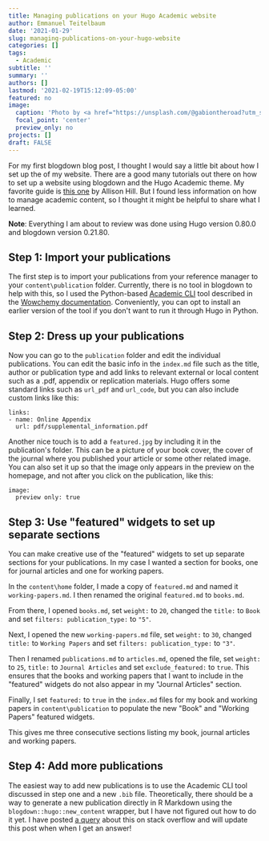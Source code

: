 ```yaml
---
title: Managing publications on your Hugo Academic website
author: Emmanuel Teitelbaum
date: '2021-01-29'
slug: managing-publications-on-your-hugo-website
categories: []
tags:
  - Academic
subtitle: ''
summary: ''
authors: []
lastmod: '2021-02-19T15:12:09-05:00'
featured: no
image: 
  caption: 'Photo by <a href="https://unsplash.com/@gabiontheroad?utm_source=unsplash&amp;utm_medium=referral&amp;utm_content=creditCopyText">Gabriella Clare Marino</a> on <a href="https://unsplash.com/s/photos/publications?utm_source=unsplash&amp;utm_medium=referral&amp;utm_content=creditCopyText">Unsplash</a></span>'
  focal_point: 'center'
  preview_only: no
projects: []
draft: FALSE
---
```


For my first blogdown blog post, I thought I would say a little bit about how I set up the of my website. There are a good many tutorials out there on how to set up a website using blogdown and the Hugo Academic theme. My favorite guide is [this one](https://alison.rbind.io/post/new-year-new-blogdown/)  by Allison Hill. But I found less information on how to manage academic content, so I thought it might be helpful to share what I learned. 

**Note**: Everything I am about to review was done using Hugo version 0.80.0 and blogdown version 0.21.80.   

## Step 1: Import your publications

The first step is to import your publications from your reference manager to your `content\publication` folder. Currently, there is no tool in blogdown to help with this, so I used the Python-based [Academic CLI](https://github.com/wowchemy/hugo-academic-cli) tool described in the [Wowchemy documentation](https://wowchemy.com/docs/content/publications/). Conveniently, you can opt to install an earlier version of the tool if you don't want to run it through Hugo in Python.  

## Step 2: Dress up your publications

Now you can go to the `publication` folder and edit the individual publications. You can edit the basic info in the `index.md` file such as the title, author or publication type and add links to relevant external or local content such as a .pdf, appendix or replication materials. Hugo offers some standard links such as `url_pdf` and `url_code`, but you can also include custom links like this:

```
links: 
- name: Online Appendix
  url: pdf/supplemental_information.pdf
```

Another nice touch is to add a `featured.jpg` by including it in the publication's folder. This can be a picture of your book cover, the cover of the journal where you published your article or some other related image. You can also set it up so that the image only appears in the preview on the homepage, and not after you click on the publication, like this: 

```
image: 
  preview only: true  
```

## Step 3: Use "featured" widgets to set up separate sections

You can make creative use of the "featured" widgets to set up separate sections for your publications. In my case I wanted a section for books, one for journal articles and one for working papers. 

In the `content\home` folder, I made a copy of `featured.md` and named it `working-papers.md`. I then renamed the original `featured.md` to `books.md`.  

From there, I opened `books.md`, set `weight:` to `20`, changed the `title:` to `Book` and set `filters: publication_type:` to `"5"`. 

Next, I opened the new `working-papers.md` file, set `weight:` to `30`, changed `title:` to `Working Papers` and set `filters: publication_type:` to  `"3"`.

Then I renamed `publications.md` to `articles.md`, opened the file, set `weight:` to `25`, `title:` to  `Journal Articles` and set `exclude_featured:` to `true`. This ensures that the books and working papers that I want to include in the "featured" widgets do not also appear in my "Journal Articles" section. 

Finally, I set `featured:` to `true` in the `index.md` files for my book and working papers in `content\publication` to populate the new "Book" and "Working Papers" featured widgets. 

This gives me three consecutive sections listing my book, journal articles and working papers. 

## Step 4: Add more publications

The easiest way to add new publications is to use the Academic CLI tool discussed in step one and a new `.bib` file. Theoretically, there should be a way to generate a new publication directly in R Markdown using the `blogdown::hugo::new_content` wrapper, but I have not figured out how to do it yet. I have posted [a query](https://stackoverflow.com/questions/66057149/how-to-add-a-new-publication-to-a-blogdown-academic-themed-website) about this on stack overflow and will update this post when when I get an answer!    
